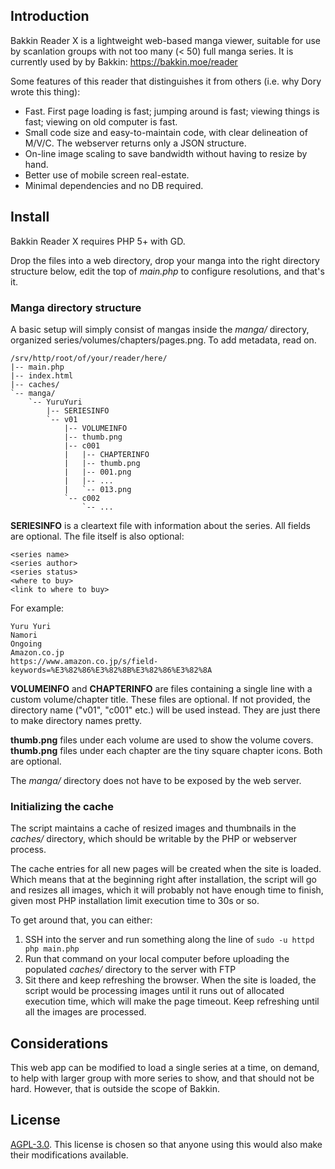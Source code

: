 ## Introduction

Bakkin Reader X is a lightweight web-based manga viewer, suitable for use by
scanlation groups with not too many (< 50) full manga series. It is currently
used by by Bakkin: https://bakkin.moe/reader

Some features of this reader that distinguishes it from others (i.e. why Dory
wrote this thing):

* Fast. First page loading is fast; jumping around is fast;
viewing things is fast; viewing on old computer is fast.
* Small code size and easy-to-maintain code, with clear delineation of M/V/C.
The webserver returns only a JSON structure.
* On-line image scaling to save bandwidth without having to resize by hand.
* Better use of mobile screen real-estate.
* Minimal dependencies and no DB required.

## Install

Bakkin Reader X requires PHP 5+ with GD.

Drop the files into a web directory, drop your manga into the right directory
structure below, edit the top of *main.php* to configure resolutions, and
that's it.

### Manga directory structure

A basic setup will simply consist of mangas inside the *manga/* directory,
organized series/volumes/chapters/pages.png. To add metadata, read on.

    /srv/http/root/of/your/reader/here/
    |-- main.php
    |-- index.html
    |-- caches/
    `-- manga/
        `-- YuruYuri
            |-- SERIESINFO
            `-- v01
                |-- VOLUMEINFO
                |-- thumb.png
                |-- c001
                |   |-- CHAPTERINFO
                |   |-- thumb.png
                |   |-- 001.png
                |   |-- ...
                |   `-- 013.png
                `-- c002
                    `-- ...
**SERIESINFO** is a cleartext file with information about the series.
All fields are optional. The file itself is also optional:

    <series name>
    <series author>
    <series status>
    <where to buy>
    <link to where to buy>

For example:

    Yuru Yuri
    Namori
    Ongoing
    Amazon.co.jp
    https://www.amazon.co.jp/s/field-keywords=%E3%82%86%E3%82%8B%E3%82%86%E3%82%8A

**VOLUMEINFO** and **CHAPTERINFO** are files containing a single line with a
custom volume/chapter title. These files are optional. If not provided, the
directory name ("v01", "c001" etc.) will be used instead. They are just there
to make directory names pretty.

**thumb.png** files under each volume are used to show the volume covers.
**thumb.png** files under each chapter are the tiny square chapter icons.
Both are optional.

The *manga/* directory does not have to be exposed by the web server.

### Initializing the cache

The script maintains a cache of resized images and thumbnails in the *caches/*
directory, which should be writable by the PHP or webserver process.

The cache entries for all new pages will be created when the site is loaded.
Which means that at the beginning right after installation, the script will
go and resizes all images, which it will probably not have enough time to
finish, given most PHP installation limit execution time to 30s or so.

To get around that, you can either:

1. SSH into the server and run something along the line of
    `sudo -u httpd php main.php`
2. Run that command on your local computer before uploading the populated
*caches/* directory to the server with FTP
3. Sit there and keep refreshing the browser. When the site is loaded, the
script would be processing images until it runs out of allocated execution
time, which will make the page timeout. Keep refreshing until all the images
are processed.

## Considerations

This web app can be modified to load a single series at a time, on demand,
to help with larger group with more series to show, and that should not be
hard. However, that is outside the scope of Bakkin.

## License

[AGPL-3.0](https://www.gnu.org/licenses/agpl-3.0.en.html). This license is
chosen so that anyone using this would also make their modifications available.

